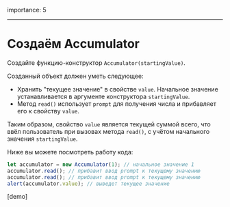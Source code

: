 importance: 5

---

# Создаём Accumulator

Создайте функцию-конструктор `Accumulator(startingValue)`.

Созданный объект должен уметь следующее:

- Хранить "текущее значение" в свойстве `value`. Начальное значение устанавливается в аргументе конструктора `startingValue`.
- Метод `read()` использует `prompt` для получения числа и прибавляет его к свойству `value`.

Таким образом, свойство `value` является текущей суммой всего, что ввёл пользователь при вызовах метода `read()`, с учётом начального значения `startingValue`.

Ниже вы можете посмотреть работу кода:

```js
let accumulator = new Accumulator(1); // начальное значение 1
accumulator.read(); // прибавит ввод prompt к текущему значению
accumulator.read(); // прибавит ввод prompt к текущему значению
alert(accumulator.value); // выведет текущее значение
```

[demo]
